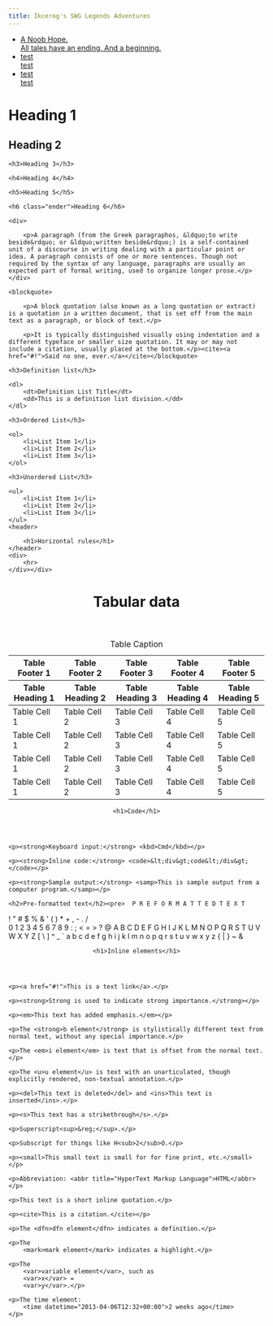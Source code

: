 ```yaml
---
title: Ikcerog's SWG Legends Adventures 
---
```


<div id="hero-section">
  <ul id="cards">
    <li class="card">
      <a href="[https://google.com](https://ikcerog.github.io/Swglegends-adventures/2023/08/07/A-NOOB-HOPE.html)" title="A Noob Hope.">
        <div class="image" style="background-image: url('first-photo.png');"></div>
        <div class="headline">A Noob Hope.</div>
        <div class="subhead">All tales have an ending. And a beginning.</div>
      </a>
    </li>
    <li class="card">
      <a href="https://google.com" title="Sweeeet.">
        <div class="image" style="background-image: url('/assets/img/waves.svg');"></div>
        <div class="headline">test</div>
        <div class="subhead">test</div>
      </a>
    </li>
    <li class="card">
      <a href="https://google.com" title="Awesome.">
        <div class="image" style="background-image: url('https://via.placeholder.com/900x500');"></div>
        <div class="headline">test</div>
        <div class="subhead">test</div>
      </a>
    </li>
  </ul>
</div>

  <h1 class="starter">Heading 1</h1>

<h2>Heading 2</h2>

	<h3>Heading 3</h3>

	<h4>Heading 4</h4>

	<h5>Heading 5</h5>

	<h6 class="ender">Heading 6</h6>
  
	<div>

		<p>A paragraph (from the Greek paragraphos, &ldquo;to write beside&rdquo; or &ldquo;written beside&rdquo;) is a self-contained unit of a discourse in writing dealing with a particular point or idea. A paragraph consists of one or more sentences. Though not required by the syntax of any language, paragraphs are usually an expected part of formal writing, used to organize longer prose.</p>
	</div>

	<blockquote>

		<p>A block quotation (also known as a long quotation or extract) is a quotation in a written document, that is set off from the main text as a paragraph, or block of text.</p>

		<p>It is typically distinguished visually using indentation and a different typeface or smaller size quotation. It may or may not include a citation, usually placed at the bottom.</p><cite><a href="#!">Said no one, ever.</a></cite></blockquote>

	<h3>Definition list</h3>

	<dl>
		<dt>Definition List Title</dt>
		<dd>This is a definition list division.</dd>
	</dl>

	<h3>Ordered List</h3>

	<ol>
		<li>List Item 1</li>
		<li>List Item 2</li>
		<li>List Item 3</li>
	</ol>

	<h3>Unordered List</h3>

	<ul>
		<li>List Item 1</li>
		<li>List Item 2</li>
		<li>List Item 3</li>
	</ul>
	<header>

		<h1>Horizontal rules</h1>
	</header>
	<div>
		<hr>
	</div></div>
<header>

<h1>Tabular data</h1>
</header>

<table>
	<thead>
		<tr>
			<th>Table Footer 1</th>
			<th>Table Footer 2</th>
			<th>Table Footer 3</th>
			<th>Table Footer 4</th>
			<th>Table Footer 5</th>
		</tr>
	</thead>
	<caption>Table Caption</caption>
	<thead>
		<tr>
			<th>Table Heading 1</th>
			<th>Table Heading 2</th>
			<th>Table Heading 3</th>
			<th>Table Heading 4</th>
			<th>Table Heading 5</th>
		</tr>
	</thead>
	<tbody>
		<tr>
			<td>Table Cell 1</td>
			<td>Table Cell 2</td>
			<td>Table Cell 3</td>
			<td>Table Cell 4</td>
			<td>Table Cell 5</td>
		</tr>
		<tr>
			<td>Table Cell 1</td>
			<td>Table Cell 2</td>
			<td>Table Cell 3</td>
			<td>Table Cell 4</td>
			<td>Table Cell 5</td>
		</tr>
		<tr>
			<td>Table Cell 1</td>
			<td>Table Cell 2</td>
			<td>Table Cell 3</td>
			<td>Table Cell 4</td>
			<td>Table Cell 5</td>
		</tr>
		<tr>
			<td>Table Cell 1</td>
			<td>Table Cell 2</td>
			<td>Table Cell 3</td>
			<td>Table Cell 4</td>
			<td>Table Cell 5</td>
		</tr>
	</tbody>
</table>
<header>

	<h1>Code</h1>
</header>
<div>

	<p><strong>Keyboard input:</strong> <kbd>Cmd</kbd></p>

	<p><strong>Inline code:</strong> <code>&lt;div&gt;code&lt;/div&gt;</code></p>

	<p><strong>Sample output:</strong> <samp>This is sample output from a computer program.</samp></p>

	<h2>Pre-formatted text</h2><pre>  P R E F O R M A T T E D T E X T
  ! &quot; # $ % &amp; &#39; ( ) * + , - . / \
  0 1 2 3 4 5 6 7 8 9 : ; &lt; = &gt; ?
  @ A B C D E F G H I J K L M N O
  P Q R S T U V W X Y Z [ \ ] ^ _
  ` a b c d e f g h i j k l m n o
  p q r s t u v w x y z { | } ~ &amp;</pre></div>
<header>

	<h1>Inline elements</h1>
</header>
<div>

	<p><a href="#!">This is a text link</a>.</p>

	<p><strong>Strong is used to indicate strong importance.</strong></p>

	<p><em>This text has added emphasis.</em></p>

	<p>The <strong>b element</strong> is stylistically different text from normal text, without any special importance.</p>

	<p>The <em>i element</em> is text that is offset from the normal text.</p>

	<p>The <u>u element</u> is text with an unarticulated, though explicitly rendered, non-textual annotation.</p>

	<p><del>This text is deleted</del> and <ins>This text is inserted</ins>.</p>

	<p><s>This text has a strikethrough</s>.</p>

	<p>Superscript<sup>&reg;</sup>.</p>

	<p>Subscript for things like H<sub>2</sub>O.</p>

	<p><small>This small text is small for for fine print, etc.</small></p>

	<p>Abbreviation: <abbr title="HyperText Markup Language">HTML</abbr></p>

	<p>This text is a short inline quotation.</p>

	<p><cite>This is a citation.</cite></p>

	<p>The <dfn>dfn element</dfn> indicates a definition.</p>

	<p>The
		<mark>mark element</mark> indicates a highlight.</p>

	<p>The
		<var>variable element</var>, such as
		<var>x</var> =
		<var>y</var>.</p>

	<p>The time element:
		<time datetime="2013-04-06T12:32+00:00">2 weeks ago</time>
	</p>
</div>
